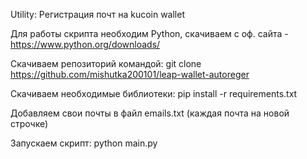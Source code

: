 Utility:
  Регистрация почт на kucoin wallet

Для работы скрипта необходим Python, скачиваем с оф. сайта - https://www.python.org/downloads/

Скачиваем репозиторий командой:
  git clone https://github.com/mishutka200101/leap-wallet-autoreger
  
Скачиваем необходимые библиотеки:
  pip install -r requirements.txt

Добавляем свои почты в файл emails.txt (каждая почта на новой строчке)

Запускаем скрипт:
  python main.py
